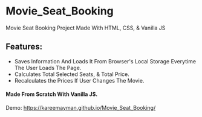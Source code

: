 # Movie_Seat_Booking
Movie Seat Booking Project Made With HTML, CSS, &amp; Vanilla JS

## Features:
<ul>
  <li>Saves Information And Loads It From Browser's Local Storage Everytime The User Loads The Page.</li>
  <li>Calculates Total Selected Seats, & Total Price.</li>
  <li>Recalculates the Prices If User Changes The Movie.</li>
</ul>

#### Made From Scratch With Vanilla JS.

Demo: https://kareemayman.github.io/Movie_Seat_Booking/
